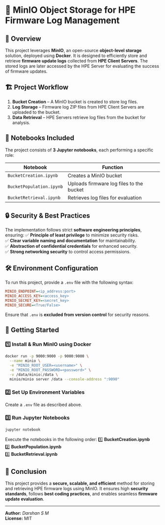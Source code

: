 # 🚀 MinIO Object Storage for HPE Firmware Log Management

## 📌 Overview
This project leverages **MinIO**, an open-source **object-level storage** solution, deployed using **Docker**. It is designed to efficiently store and retrieve **firmware update logs** collected from **HPE Client Servers**. The stored logs are later accessed by the HPE Server for evaluating the success of firmware updates.

## 🏗️ Project Workflow
1. **Bucket Creation** – A MinIO bucket is created to store log files.
2. **Log Storage** – Firmware log ZIP files from HPE Client Servers are uploaded to the bucket.
3. **Data Retrieval** – HPE Servers retrieve log files from the bucket for analysis.

## 📂 Notebooks Included
The project consists of **3 Jupyter notebooks**, each performing a specific role:

| Notebook | Function |
|----------|----------|
| `BucketCreation.ipynb` | Creates a MinIO bucket |
| `BucketPopulation.ipynb` | Uploads firmware log files to the bucket |
| `BucketRetrieval.ipynb` | Retrieves log files for evaluation |

## 🔒 Security & Best Practices
The implementation follows strict **software engineering principles**, ensuring:
✅ **Principle of least privilege** to minimize security risks.  
✅ **Clear variable naming and documentation** for maintainability.  
✅ **Abstraction of confidential credentials** for enhanced security.  
✅ **Strong networking security** to control access permissions.  

## 🛠️ Environment Configuration
To run this project, provide a `.env` file with the following syntax:

```ini
MINIO_ENDPOINT=<ip_address:port>
MINIO_ACCESS_KEY=<access_key>
MINIO_SECRET_KEY=<secret_key>
MINIO_SECURE=<True/False>
```

Ensure that `.env` is **excluded from version control** for security reasons.

## 🚀 Getting Started
### 1️⃣ Install & Run MinIO using Docker
```sh
docker run -p 9000:9000 -p 9000:9000 \
  --name minio \
  -e "MINIO_ROOT_USER=<username>" \
  -e "MINIO_ROOT_PASSWORD=<password>" \
  -v /data/minio:/data \
  minio/minio server /data --console-address ":9090"
```
### 2️⃣ Set Up Environment Variables
Create a `.env` file as described above.

### 3️⃣ Run Jupyter Notebooks
```sh
jupyter notebook
```
Execute the notebooks in the following order:
1️⃣ **BucketCreation.ipynb**  
2️⃣ **BucketPopulation.ipynb**  
3️⃣ **BucketRetrieval.ipynb**  

## 🎯 Conclusion
This project provides a **secure, scalable, and efficient** method for storing and retrieving HPE firmware logs using MinIO. It ensures high **security standards**, follows **best coding practices**, and enables seamless **firmware update evaluation**.

---
**Author:** *Darshan S M*  
**License:** MIT  

